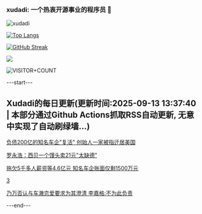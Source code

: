 ### xudadi: 一个热衷开源事业的程序员 👋

![xudadi](https://github-readme-stats-git-masterorgs-github-readme-stats-team.vercel.app/api?username=xudadi)

[![Top Langs](https://github-readme-stats.vercel.app/api/top-langs/?username=xudadi)](https://github.com/anuraghazra/github-readme-stats)

[![GitHub Streak](https://streak-stats.demolab.com?user=xudadi&locale=zh_Hans)](https://git.io/streak-stats)

![](https://raw.githubusercontent.com/xudadi/xudadi/main/assets/github-contribution-grid-snake.svg)

![VISITOR+COUNT](https://komarev.com/ghpvc/?username=xudadi&label=VISITOR+COUNT)


---start---

## Xudadi的每日更新(更新时间:2025-09-13 13:37:40 | 本部分通过Github Actions抓取RSS自动更新, 无意中实现了自动刷绿墙...)

[负债200亿的知名车企"复活" 创始人一家被指迁居美国](https://m.163.com/news/article/K99VL3IO0512B07B.html)

[罗永浩：西贝一个馒头卖21元"太缺德"](https://m.163.com/news/article/K99P8AQ9053469LG.html)

[拖欠5千多人薪资等4.6亿元 知名车企账面仅剩1500万元](https://m.163.com/news/article/K99T6UO90512B07B.html)

[3](https://m.163.com/touch/news/sub/domestic)

[乃万否认与车澈恋爱要求为其澄清 李嘉格:不为此负责](https://m.163.com/news/article/K9ANQC1L053469M5.html)

---end---
